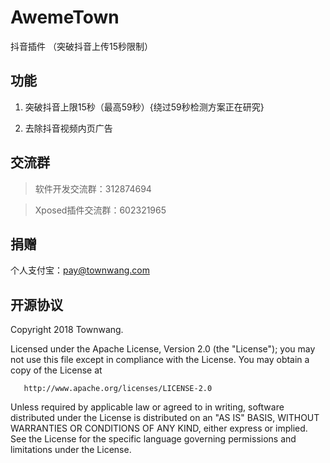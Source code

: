 # AwemeTown
抖音插件 （突破抖音上传15秒限制）
## 功能

1. 突破抖音上限15秒（最高59秒）{绕过59秒检测方案正在研究}

2. 去除抖音视频内页广告

## 交流群

> 软件开发交流群：312874694

> Xposed插件交流群：602321965

## 捐赠

个人支付宝：pay@townwang.com


## 开源协议

   Copyright 2018 Townwang.

   Licensed under the Apache License, Version 2.0 (the "License");
   you may not use this file except in compliance with the License.
   You may obtain a copy of the License at

       http://www.apache.org/licenses/LICENSE-2.0

   Unless required by applicable law or agreed to in writing, software
   distributed under the License is distributed on an "AS IS" BASIS,
   WITHOUT WARRANTIES OR CONDITIONS OF ANY KIND, either express or implied.
   See the License for the specific language governing permissions and
   limitations under the License.